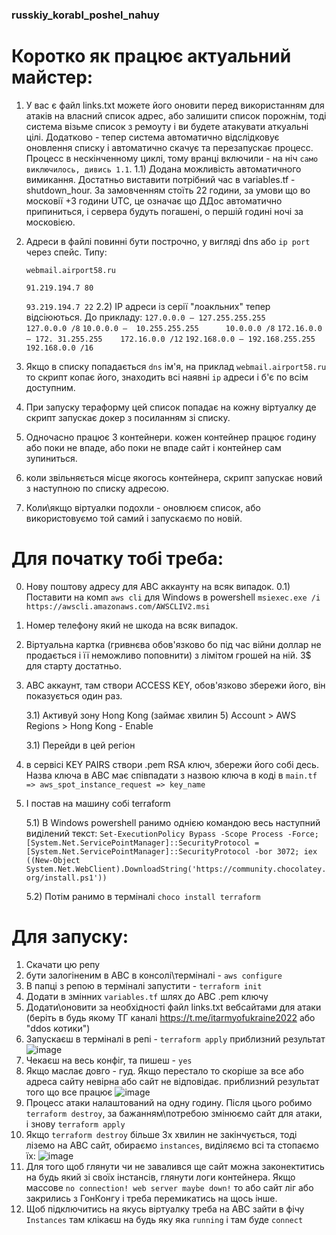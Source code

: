 ### russkiy_korabl_poshel_nahuy

# Коротко як працює актуальний майстер:
1) У вас є файл links.txt можете його оновити перед використанням для атаків на власний список адрес, або залишити список порожнім, тоді система візьме список з ремоуту і ви будете атакувати аткуальні цілі. Додатково - тепер система автоматично відслідковує оновлення списку і автоматично скачує та перезапускає процесс. Процесс в нескінченному циклі, тому вранці включили - на ніч `само виключилось, дивись 1.1`.
   1.1) Додана можливість автоматичного вимикання. Достатньо виставити потрібний час в variables.tf - shutdown_hour. За замовченням стоїть 22 години, за умови що во московії +3 години UTC, це означає що ДДос автоматично припиниться, і сервера будуть погашені, о першій годині ночі за московією.
   
2) Адреси в файлі повинні бути построчно, у вигляді dns або `ip port` через спейс. Типу:

   `webmail.airport58.ru`
   
   `91.219.194.7 80`
   
   `93.219.194.7 22`
   2.2) IP адреси із серії "лоакльних" тепер відсіюються. До прикладу:
      `127.0.0.0 – 127.255.255.255     127.0.0.0 /8`
      `10.0.0.0 –  10.255.255.255      10.0.0.0 /8`
      `172.16.0.0 – 172. 31.255.255    172.16.0.0 /12`
      `192.168.0.0 – 192.168.255.255   192.168.0.0 /16`

3) Якщо в списку попадається `dns` ім'я, на приклад `webmail.airport58.ru` то скрипт копає його, знаходить всі наявні `ip` адреси і б'є по всім доступним.   
4) При запуску тераформу цей список попадає на кожну віртуалку де скрипт запускає докер з посиланням зі списку.
5) Одночасно працює 3 контейнери. кожен контейнер працює годину або поки не впаде, або поки не впаде сайт і контейнер сам зупиниться.
6) коли звільняється місце якогось контейнера, скрипт запускає новий з наступною по списку адресою.
8) Коли\якщо віртуалки подохли - оновлюєм список, або використовуємо той самий і запускаємо по новій.

# Для початку тобі треба:

0) Нову поштову адресу для АВС аккаунту на всяк випадок.
0.1) Поставити на комп `aws cli` для Windows в powershell `msiexec.exe /i https://awscli.amazonaws.com/AWSCLIV2.msi`
1) Номер телефону який не шкода на всяк випадок.
2) Віртуальна картка (гривнєва обов'язково бо під час війни доллар не продається і її неможливо поповнити) з лімітом грошей на ній. 3$ для старту достатньо.
3) АВС аккаунт, там створи ACCESS KEY, обов'язково збережи його, він показується один раз.
 
   3.1) Активуй зону Hong Kong (займає хвилин 5) Account > AWS Regions > Hong Kong - Enable
   
   3.1) Перейди в цей регіон

4) в сервісі KEY PAIRS створи .pem RSA ключ, збережи його собі десь. Назва ключа в АВС має співпадати з назвою ключа в коді в `main.tf => aws_spot_instance_request => key_name`
5) І постав на машину собі terraform
   
   5.1) В Windows powershell ранимо однією командою весь наступний виділений текст: `Set-ExecutionPolicy Bypass -Scope Process -Force; [System.Net.ServicePointManager]::SecurityProtocol = [System.Net.ServicePointManager]::SecurityProtocol -bor 3072; iex ((New-Object System.Net.WebClient).DownloadString('https://community.chocolatey.org/install.ps1'))`
   
   5.2) Потім ранимо в терміналі `choco install terraform`

# Для запуску:

1) Скачати цю репу
2) бути залогіненим в АВС в консолі\терміналі - `aws configure`
3) В папці з репою в терміналі запустити - `terraform init`
4) Додати в змінних `variables.tf` шлях до АВС .pem ключу
5) Додати\оновити за необхідності файл links.txt вебсайтами для атаки (беріть в будь якому ТГ каналі https://t.me/itarmyofukraine2022 або "ddos котики")
6) Запускаєш в терміналі в репі - `terraform apply` 
приблизний результат ![image](https://user-images.githubusercontent.com/24322276/155978270-46a9b635-8519-48f1-8a98-a6f216e1c61d.png)
7) Чекаєш на весь конфіг, та пишеш - `yes`
8) Якщо маслає довго - гуд. Якщо перестало то скоріше за все або адреса сайту невірна або сайт не відповідає.
приблизний результат того що все працює ![image](https://user-images.githubusercontent.com/24322276/155978537-84cbaa5d-c323-4ab4-a61e-571b6369872f.png)
9) Процесс атаки налаштований на одну годину. Після цього робимо `terraform destroy`, за бажанням\потребою змінюємо сайт для атаки, і знову `terraform apply`
10) Якщо `terraform destroy` більше 3х хвилин не закінчується, тоді ліземо на АВС сайт, обираємо `instances`, виділяємо всі та стопаємо їх:
![image](https://user-images.githubusercontent.com/24322276/155982236-15ad9379-7e06-4d97-b21d-8b34f5182b50.png)
11) Для того щоб глянути чи не завалився ще сайт можна законектитись на будь який зі своїх інстансів, глянути логи контейнера. Якщо массове `no connection! web server maybe down!` то або сайт ліг або закрились з ГонКонгу і треба перемикатись на щось інше.
12) Щоб підключитись на якусь віртуалку треба на АВС зайти в фічу `Instances` там клікаєш на будь яку яка `running` і там буде `connect`
